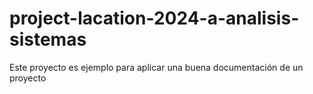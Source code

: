 # project-lacation-2024-a-analisis-sistemas
Este proyecto es ejemplo para aplicar una buena documentación de un proyecto
